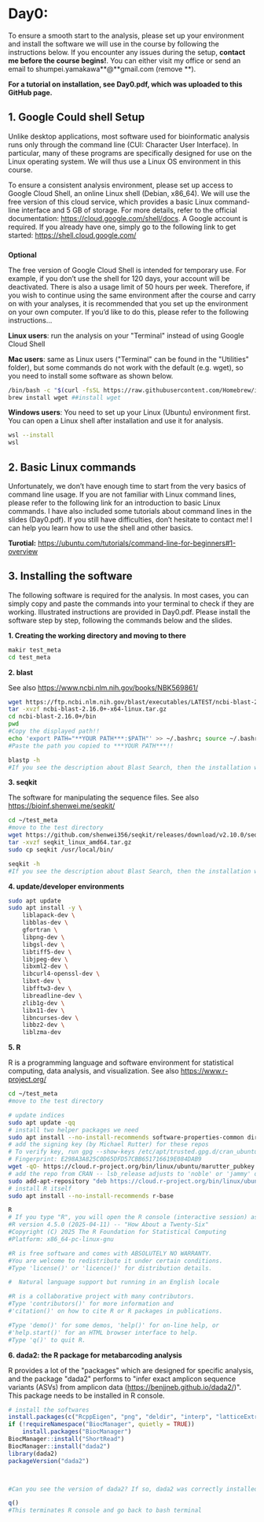 # Day0:

To ensure a smooth start to the analysis, please set up your environment and install the software we will use in the course by following the instructions below. If you encounter any issues during the setup, **contact me before the course begins!**. You can either visit my office or send an email to shumpei.yamakawa**@**gmail.com (remove **). 


****For a tutorial on installation, see Day0.pdf, which was uploaded to this GitHub page.****


## 1. Google Could shell Setup

Unlike desktop applications, most software used for bioinformatic analysis runs only through the command line (CUI: Character User Interface). In particular, many of these programs are specifically designed for use on the Linux operating system. We will thus use a Linux OS environment in this course. 

To ensure a consistent analysis environment, please set up access to Google Cloud Shell, an online Linux shell (Debian, x86_64). We will use the free version of this cloud service, which provides a basic Linux command-line interface and 5 GB of storage. For more details, refer to the official documentation: https://cloud.google.com/shell/docs.
A Google account is required. If you already have one, simply go to the following link to get started: https://shell.cloud.google.com/



###
**Optional**

The free version of Google Cloud Shell is intended for temporary use. For example, if you don’t use the shell for 120 days, your account will be deactivated. There is also a usage limit of 50 hours per week. Therefore, if you wish to continue using the same environment after the course and carry on with your analyses, it is recommended that you set up the environment on your own computer. If you’d like to do this, please refer to the following instructions...

**Linux users**: run the analysis on your "Terminal" instead of using Google Cloud Shell

**Mac users**: same as Linux users ("Terminal" can be found in the "Utilities" folder), but some commands do not work with the default (e.g. wget), so you need to install some software as shown below. 

```bash
/bin/bash -c "$(curl -fsSL https://raw.githubusercontent.com/Homebrew/install/HEAD/install.sh)" ##Install Homebrew
brew install wget ##install wget
```

**Windows users**: You need to set up your Linux (Ubuntu) environment first. You can open a Linux shell after installation and use it for analysis.

```bash
wsl --install
wsl
```

## 2. Basic Linux commands

Unfortunately, we don’t have enough time to start from the very basics of command line usage. If you are not familiar with Linux command lines, please refer to the following link for an introduction to basic Linux commands. I have also included some tutorials about command lines in the slides (Day0.pdf).
If you still have difficulties, don’t hesitate to contact me! I can help you learn how to use the shell and other basics.

**Turotial:** https://ubuntu.com/tutorials/command-line-for-beginners#1-overview

## 3. Installing the software

The following software is required for the analysis. In most cases, you can simply copy and paste the commands into your terminal to check if they are working. Illustrated instructions are provided in Day0.pdf. Please install the software step by step, following the commands below and the slides.


**1. Creating the working directory and moving to there**
```bash
makir test_meta
cd test_meta
```

**2. blast**

See also https://www.ncbi.nlm.nih.gov/books/NBK569861/

```bash
wget https://ftp.ncbi.nlm.nih.gov/blast/executables/LATEST/ncbi-blast-2.16.0+-x64-linux.tar.gz
tar -xvzf ncbi-blast-2.16.0+-x64-linux.tar.gz
cd ncbi-blast-2.16.0+/bin
pwd 
#Copy the displayed path!! 
echo 'export PATH="**YOUR PATH***:$PATH"' >> ~/.bashrc; source ~/.bashrc
#Paste the path you copied to ***YOUR PATH***!!

blastp -h
#If you see the description about Blast Search, then the installation worked.
```

**3. seqkit**

The software for manipulating the sequence files. See also https://bioinf.shenwei.me/seqkit/

```bash
cd ~/test_meta
#move to the test directory
wget https://github.com/shenwei356/seqkit/releases/download/v2.10.0/seqkit_linux_amd64.tar.gz
tar -xvzf seqkit_linux_amd64.tar.gz 
sudo cp seqkit /usr/local/bin/

seqkit -h
#If you see the description about Blast Search, then the installation worked.
```

**4. update/developer environments**
```bash
sudo apt update
sudo apt install -y \
    liblapack-dev \
    libblas-dev \
    gfortran \
    libpng-dev \
    libgsl-dev \
    libtiff5-dev \
    libjpeg-dev \
    libxml2-dev \
    libcurl4-openssl-dev \
    libxt-dev \
    libfftw3-dev \
    libreadline-dev \
    zlib1g-dev \
    libx11-dev \
    libncurses-dev \
    libbz2-dev \
    liblzma-dev
```

**5. R**

R is a programming language and software environment for statistical computing, data analysis, and visualization. See also https://www.r-project.org/

```bash
cd ~/test_meta
#move to the test directory

# update indices
sudo apt update -qq
# install two helper packages we need
sudo apt install --no-install-recommends software-properties-common dirmngr
# add the signing key (by Michael Rutter) for these repos
# To verify key, run gpg --show-keys /etc/apt/trusted.gpg.d/cran_ubuntu_key.asc 
# Fingerprint: E298A3A825C0D65DFD57CBB651716619E084DAB9
wget -qO- https://cloud.r-project.org/bin/linux/ubuntu/marutter_pubkey.asc | sudo tee -a /etc/apt/trusted.gpg.d/cran_ubuntu_key.asc
# add the repo from CRAN -- lsb_release adjusts to 'noble' or 'jammy' or ... as needed
sudo add-apt-repository "deb https://cloud.r-project.org/bin/linux/ubuntu $(lsb_release -cs)-cran40/"
# install R itself
sudo apt install --no-install-recommends r-base

R
# If you type "R", you will open the R console (interactive session) as follows. 
#R version 4.5.0 (2025-04-11) -- "How About a Twenty-Six"
#Copyright (C) 2025 The R Foundation for Statistical Computing
#Platform: x86_64-pc-linux-gnu

#R is free software and comes with ABSOLUTELY NO WARRANTY.
#You are welcome to redistribute it under certain conditions.
#Type 'license()' or 'licence()' for distribution details.

#  Natural language support but running in an English locale

#R is a collaborative project with many contributors.
#Type 'contributors()' for more information and
#'citation()' on how to cite R or R packages in publications.

#Type 'demo()' for some demos, 'help()' for on-line help, or
#'help.start()' for an HTML browser interface to help.
#Type 'q()' to quit R.

```

**6. dada2: the R package for metabarcoding analysis**

R provides a lot of the "packages" which are designed for specific analysis, and the package "dada2" performs to "infer exact amplicon sequence variants (ASVs) from amplicon data (https://benjjneb.github.io/dada2/)". This package needs to be installed in R console.

```R
# install the softwares
install.packages(c("RcppEigen", "png", "deldir", "interp", "latticeExtra"))
if (!requireNamespace("BiocManager", quietly = TRUE))
    install.packages("BiocManager")
BiocManager::install("ShortRead")
BiocManager::install("dada2")
library(dada2)
packageVersion("dada2")



#Can you see the version of dada2? If so, dada2 was correctly installed!

q()
#This terminates R console and go back to bash terminal
```
